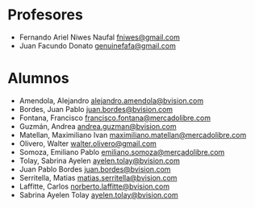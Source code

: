 # Profesores
* Fernando Ariel Niwes Naufal fniwes@gmail.com
* Juan Facundo Donato genuinefafa@gmail.com

# Alumnos
* Amendola, Alejandro alejandro.amendola@bvision.com
* Bordes, Juan Pablo juan.bordes@bvision.com
* Fontana, Francisco francisco.fontana@mercadolibre.com
* Guzmán, Andrea andrea.guzman@bvision.com
* Matellan, Maximiliano Ivan maximiliano.matellan@mercadolibre.com
* Olivero, Walter walter.olivero@gmail.com
* Somoza, Emiliano Pablo emiliano.somoza@mercadolibre.com
* Tolay, Sabrina Ayelen ayelen.tolay@bvision.com
* Juan Pablo Bordes juan.bordes@bvision.com
* Serritella, Matias matias.serritella@bvision.com
* Laffitte, Carlos norberto.laffitte@bvision.com
* Sabrina Ayelen Tolay ayelen.tolay@bvision.com
